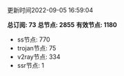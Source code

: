 更新时间2022-09-05 16:59:04

**总订阅: 73**
**总节点: 2855**
**有效节点: 1180**
- ss节点: 770
- trojan节点: 75
- v2ray节点: 334
- ssr节点: 1
